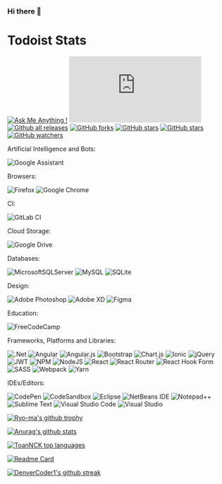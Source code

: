 ### Hi there 👋

# Todoist Stats

<!-- TODO-IST:START -->
<!-- TODO-IST:END -->

<!--
**ToanNCK/ToanNCK** is a ✨ _special_ ✨ repository because its `README.md` (this file) appears on your GitHub profile.

Here are some ideas to get you started:

- 🔭 I’m currently working on ...
- 🌱 I’m currently learning ...
- 👯 I’m looking to collaborate on ...
- 🤔 I’m looking for help with ...
- 💬 Ask me about ...
- 📫 How to reach me: ...
- 😄 Pronouns: ...
- ⚡ Fun fact: ...
-->
[![Ask Me Anything !](https://img.shields.io/badge/Ask%20me-anything-1abc9c.svg)](https://github.com/ToanNCK/ToanNCK) 
[![GitHub commits](https://badgen.net/github/commits/ToanNCK/Strapdown.js)](https://GitHub.com/ToanNCK/StrapDown.js/commit/) 
[![Github all releases](https://img.shields.io/github/downloads/ToanNCK/StrapDown.js/total.svg)](https://GitHub.com/ToanNCK/StrapDown.js/releases/) 
[![GitHub forks](https://img.shields.io/github/forks/ToanNCK/StrapDown.js.svg?style=social&label=Fork&maxAge=2592000)](https://github.com/ToanNCK/ToanNCK/network) 
[![GitHub stars](https://img.shields.io/github/stars/ToanNCK/StrapDown.js.svg?style=social&label=Star&maxAge=2592000)](https://GitHub.com/ToanNCK/StrapDown.js/stargazers/) 
[![GitHub stars](https://img.shields.io/github/stars/ToanNCK/StrapDown.js.svg?style=social&label=Star&maxAge=2592000)](https://GitHub.com/Naereen/StrapDown.js/stargazers/) 
[![GitHub watchers](https://img.shields.io/github/watchers/ToanNCK/StrapDown.js.svg?style=social&label=Watch&maxAge=2592000)](https://GitHub.com/ToanNCK/StrapDown.js/watchers/)

Artificial Intelligence and Bots:

![Google Assistant](https://img.shields.io/badge/google%20assistant-4285F4?style=for-the-badge&logo=google%20assistant&logoColor=white)

Browsers:

![Firefox](https://img.shields.io/badge/Firefox-FF7139?style=for-the-badge&logo=Firefox-Browser&logoColor=white)
![Google Chrome](https://img.shields.io/badge/Google%20Chrome-4285F4?style=for-the-badge&logo=GoogleChrome&logoColor=white)

CI:

![GitLab CI](https://img.shields.io/badge/gitlab%20ci-%23181717.svg?style=for-the-badge&logo=gitlab&logoColor=white)

Cloud Storage:

![Google Drive](https://img.shields.io/badge/Google%20Drive-4285F4?style=for-the-badge&logo=googledrive&logoColor=white)

Databases:

![MicrosoftSQLServer](https://img.shields.io/badge/Microsoft%20SQL%20Sever-CC2927?style=for-the-badge&logo=microsoft%20sql%20server&logoColor=white)
![MySQL](https://img.shields.io/badge/mysql-%2300f.svg?style=for-the-badge&logo=mysql&logoColor=white)
![SQLite](https://img.shields.io/badge/sqlite-%2307405e.svg?style=for-the-badge&logo=sqlite&logoColor=white)

Design:

![Adobe Photoshop](https://img.shields.io/badge/adobe%20photoshop-%2331A8FF.svg?style=for-the-badge&logo=adobe%20photoshop&logoColor=white)
![Adobe XD](https://img.shields.io/badge/Adobe%20XD-470137?style=for-the-badge&logo=Adobe%20XD&logoColor=#FF61F6)
![Figma](https://img.shields.io/badge/figma-%23F24E1E.svg?style=for-the-badge&logo=figma&logoColor=white)

Education:

![FreeCodeCamp](https://img.shields.io/badge/Freecodecamp-%23123.svg?&style=for-the-badge&logo=freecodecamp&logoColor=green)

Frameworks, Platforms and Libraries:

![.Net](https://img.shields.io/badge/.NET-5C2D91?style=for-the-badge&logo=.net&logoColor=white)
![Angular](https://img.shields.io/badge/angular-%23DD0031.svg?style=for-the-badge&logo=angular&logoColor=white)
![Angular.js](https://img.shields.io/badge/angular.js-%23E23237.svg?style=for-the-badge&logo=angularjs&logoColor=white)
![Bootstrap](https://img.shields.io/badge/bootstrap-%23563D7C.svg?style=for-the-badge&logo=bootstrap&logoColor=white)
![Chart.js](https://img.shields.io/badge/chart.js-F5788D.svg?style=for-the-badge&logo=chart.js&logoColor=white)
![Ionic](https://img.shields.io/badge/Ionic-%233880FF.svg?style=for-the-badge&logo=Ionic&logoColor=white)
![jQuery](https://img.shields.io/badge/jquery-%230769AD.svg?style=for-the-badge&logo=jquery&logoColor=white)
![JWT](https://img.shields.io/badge/JWT-black?style=for-the-badge&logo=JSON%20web%20tokens)
![NPM](https://img.shields.io/badge/NPM-%23000000.svg?style=for-the-badge&logo=npm&logoColor=white)
![NodeJS](https://img.shields.io/badge/node.js-6DA55F?style=for-the-badge&logo=node.js&logoColor=white)
![React](https://img.shields.io/badge/react-%2320232a.svg?style=for-the-badge&logo=react&logoColor=%2361DAFB)
![React Router](https://img.shields.io/badge/React_Router-CA4245?style=for-the-badge&logo=react-router&logoColor=white)
![React Hook Form](https://img.shields.io/badge/React%20Hook%20Form-%23EC5990.svg?style=for-the-badge&logo=reacthookform&logoColor=white)
![SASS](https://img.shields.io/badge/SASS-hotpink.svg?style=for-the-badge&logo=SASS&logoColor=white)
![Webpack](https://img.shields.io/badge/webpack-%238DD6F9.svg?style=for-the-badge&logo=webpack&logoColor=black)
![Yarn](https://img.shields.io/badge/yarn-%232C8EBB.svg?style=for-the-badge&logo=yarn&logoColor=white)

IDEs/Editors:

![CodePen](https://img.shields.io/badge/CodePen-white?style=for-the-badge&logo=codepen&logoColor=black)
![CodeSandbox](https://img.shields.io/badge/Codesandbox-040404?style=for-the-badge&logo=codesandbox&logoColor=DBDBDB)
![Eclipse](https://img.shields.io/badge/Eclipse-FE7A16.svg?style=for-the-badge&logo=Eclipse&logoColor=white)
![NetBeans IDE](https://img.shields.io/badge/NetBeansIDE-1B6AC6.svg?style=for-the-badge&logo=apache-netbeans-ide&logoColor=white)
![Notepad++](https://img.shields.io/badge/Notepad++-90E59A.svg?style=for-the-badge&logo=notepad%2b%2b&logoColor=black)
![Sublime Text](https://img.shields.io/badge/sublime_text-%23575757.svg?style=for-the-badge&logo=sublime-text&logoColor=important)
![Visual Studio Code](https://img.shields.io/badge/Visual%20Studio%20Code-0078d7.svg?style=for-the-badge&logo=visual-studio-code&logoColor=white)
![Visual Studio](https://img.shields.io/badge/Visual%20Studio-5C2D91.svg?style=for-the-badge&logo=visual-studio&logoColor=white)


[![Ryo-ma's github trophy](https://github-profile-trophy.vercel.app/?username=ToanNCK&row=1)](https://github.com/ryo-ma/github-profile-trophy)

[![Anurag's github stats](https://github-readme-stats.vercel.app/api?username=ToanNCK&theme=moltack&show_icons=true)](https://github.com/ToanNCK/github-readme-stats)

[![ToanNCK top languages](https://github-readme-stats.vercel.app/api/top-langs/?username=ToanNCK&theme=moltack&show_icons=true)](https://github.com/ToanNCK/github-readme-stats)

[![Readme Card](https://github-readme-stats.vercel.app/api/pin/?username=ToanNCK&repo=MyBoilerplateWebpack)](https://github.com/ToanNCK/MyBoilerplateWebpack)

[![DenverCoder1's github streak](https://github-readme-streak-stats.herokuapp.com/?user=ToanNCK&theme=moltack&show_icons=true)](https://github.com/ToanNCK/github-readme-streak-stats)
